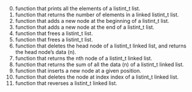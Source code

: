 0. function that prints all the elements of a listint_t list.
1. function that returns the number of elements
	 in a linked listint_t list.
2. function that adds a new node at the beginning of a listint_t list.
3. function that adds a new node at the end of a listint_t list.
4. function that frees a listint_t list.
5. function that frees a listint_t list.
6. function that deletes the head node of a listint_t linked list,
	and returns the head node’s data (n).
7. function that returns the nth node of a listint_t linked list.
8. function that returns the sum of all the data (n) 
	of a listint_t linked list.
9. function that inserts a new node at a given position.
10. function that deletes the node at index index of a listint_t linked list.
11. function that reverses a listint_t linked list.
